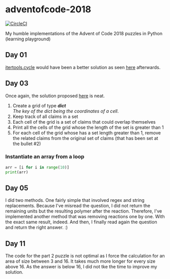# adventofcode-2018

[![CircleCI](https://circleci.com/gh/Elgolfin/adventofcode-2018.svg?style=shield)](https://circleci.com/gh/Elgolfin/adventofcode-2018)

 My humble implementations of the Advent of Code 2018 puzzles in Python (learning playground)

## Day 01

[itertools.cycle](https://docs.python.org/3.6/library/itertools.html#itertools.cycle) would have been a better solution as seen [here](https://github.com/ecly/adventofcode2018/blob/master/day01/day01.py) afterwards.

## Day 03

Once again, the solution proposed [here](https://github.com/ecly/adventofcode2018/blob/master/day03/day03.py) is neat.

1. Create a grid of type ***dict***  
   *The key of the dict being the coordinates of a cell*.
2. Keep track of all claims in a set
3. Each cell of the grid is a set of claims that could overlap themselves
4. Print all the cells of the grid whose the length of the set is greater than 1
5. For each cell of the grid whose has a set length greater than 1,
   remove the related claims from the original set of claims (that has been set at the bullet #2)

### Instantiate an array from a loop

```python
arr = [i for i in range(10)]
print(arr)
```

## Day 05

I did two methods.
One fairly simple that involved regex and string replacements.
Because I've misread the question, I did not return the remaining units but the resulting polymer after the reaction.
Therefore, I've implemented another method that was removing reactions one by one. With the exact same result, indeed.
And then, I finally read again the question and return the right answer. :)

## Day 11

The code for the part 2 puzzle is not optimal as I force the calculation for an area of size between 3 and 16.
It takes much more longer for every size above 16. As the answer is below 16, I did not tke the time to improve my solution.

